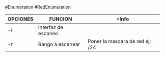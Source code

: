 #Enumeration #RedEnumeration 

| OPCIONES | FUNCION             | +Info                           |
| -------- | ------------------- | ------------------------------- |
| *-i*     | Interfaz de escaneo |                                 |
| *-r*     | Rango a escanear    | Poner la mascara de red ej: /24 |
